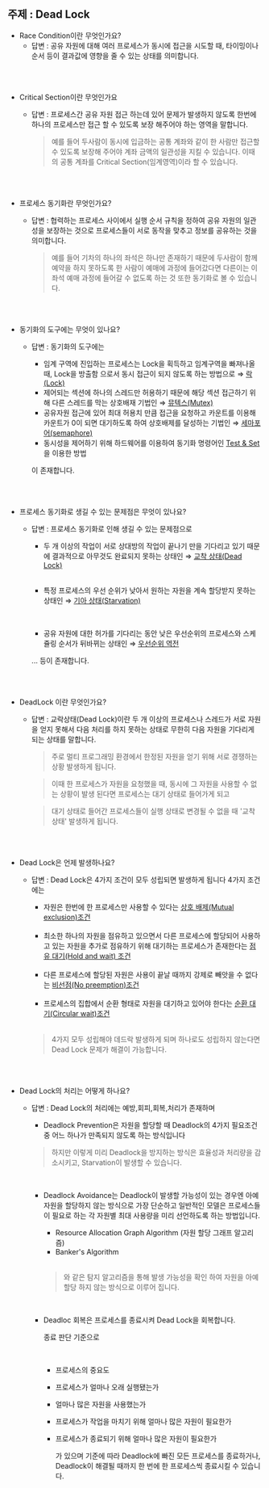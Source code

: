## 주제 : Dead Lock


* Race Condition이란 무엇인가요?
  * 답변 : 공유 자원에 대해 여러 프로세스가 동시에 접근을 시도할 때, 타이밍이나 순서 등이 결과값에 영향을 줄 수 있는 상태를 의미합니다.

<br>
<br>

* Critical Section이란 무엇인가요
  * 답변 : 프로세스간 공유 자원 접근 하는데 있어 문제가 발생하지 않도록 한번에 하나의 프로세스만 접근 할 수 있도록 보장 해주어야 하는 영역을 말합니다.

    >예를 들어 두사람이 동시에 입금하는 공통 계좌와 같이 한 사람만 접근할 수 있도록 보장해 주어야 계좌 금액의 일관성을 지킬 수 있습니다. 이때의 공통 계좌를 Critical Section(임계영역)이라 할 수 있습니다.


<br>
<br>

* 프로세스 동기화란 무엇인가요?
  * 답변 : 협력하는 프로세스 사이에서 실행 순서 규칙을 정하여 공유 자원의 일관성을 보장하는 것으로 프로세스들이 서로 동작을 맞추고 정보를 공유하는 것을 의미합니다.

    >예를 들어 기차의 하나의 좌석은 하나만 존재하기 때문에 두사람이 함께 예약을 하지 못하도록 한 사람이 예매에 과정에 들어갔다면 다른이는 이 좌석 예매 과정에 들어갈 수 없도록 하는 것 또한 동기화로 볼 수 있습니다.

<br>
<br>

* 동기화의 도구에는 무엇이 있나요?
  * 답변 : 동기화의 도구에는
    * 임계 구역에 진입하는 프로세스는 Lock을 획득하고 임계구역을 빠져나올때, Lock을 방출함 으로서 동시 접근이 되지 않도록 하는 방법으로 ⇒ <U>락(Lock)</U>
    * 제어되는 섹션에 하나의 스레드만 허용하기 때문에 해당 섹션 접근하기 위해 다른 스레드를 막는 상호배재 기법인 ⇒ <U>뮤텍스(Mutex)</U> 
    * 공유자원 접근에 있어 최대 허용치 만큼 접근을 요청하고 카운트를 이용해 카운트가 0이 되면 대기하도록 하여 상호배제를 달성하는 기법인 ⇒ <U>세마포어(semaphore)</U> 
    * 동시성을 제어하기 위해 하드웨어를 이용하여 동기화 명령어인 <U>Test & Set</U>을 이용한 방법

    이 존재합니다.

    
    

<br>
<br>

* 프로세스 동기화로 생길 수 있는 문제점은 무엇이 있나요?
  * 답변 : 프로세스 동기화로 인해 생길 수 있는 문제점으로


      * 두 개 이상의 작업이 서로 상대방의 작업이 끝나기 만을 기다리고 있기 때문에 결과적으로 아무것도 완료되지 못하는 상태인  ⇒ <U>교착 상태(Dead Lock)</U> 
      
      <br>

      * 특정 프로세스의 우선 순위가 낮아서 원하는 자원을 계속 할당받지 못하는 상태인  ⇒ <U>기아 상태(Starvation)</U> 
        
        <br>

      * 공유 자원에 대한 허가를 기다리는 동안 낮은 우선순위의 프로세스와 스케쥴링 순서가 뒤바뀌는 상태인 ⇒ <U>우선순위 역전</U> 
      

    ... 등이 존재합니다.

<br>
<br>

* DeadLock 이란 무엇인가요?
  * 답변 : 교락상태(Dead Lock)이란 두 개 이상의 프로세스나 스레드가 서로 자원을 얻지 못해서 다음 처리를 하지 못하는 상태로 무한히 다음 자원을 기다리게 되는 상태를 말합니다.


    >주로 멀티 프로그래밍 환경에서 한정된 자원을 얻기 위해 서로 경쟁하는 상황 발생하게 됩니다.

    >이때 한 프로세스가 자원을 요청했을 때, 동시에 그 자원을 사용할 수 없는 상황이 발생 된다면 프로세스는 대기 상태로 들어가게 되고

    >대기 상태로 들어간 프로세스들이 실행 상태로 변경될 수 없을 때 '교착 상태' 발생하게 됩니다.

<br>
<br>

* Dead Lock은 언제 발생하나요?
  * 답변 : Dead Lock은 4가지 조건이 모두 성립되면 발생하게 됩니다 4가지 조건에는

    - 자원은 한번에 한 프로세스만 사용할 수 있다는 <U>상호 배제(Mutual exclusion)조건</U>
    
    <br>
    
    - 최소한 하나의 자원을 점유하고 있으면서 다른 프로세스에 할당되어 사용하고 있는 자원을 추가로 점유하기 위해 대기하는 프로세스가 존재한다는 <U>점유 대기(Hold and wait) 조건</U>

    <br>

    - 다른 프로세스에 할당된 자원은 사용이 끝날 때까지 강제로 빼앗을 수 없다는 <U>비선점(No preemption)조건</U>

    <br>

    - 프로세스의 집합에서 순환 형태로 자원을 대기하고 있어야 한다는 <U>순환 대기(Circular wait)조건</U>

    <br>

    >4가지 모두 성립해야 데드락 발생하게 되며 하나로도 성립하지 않는다면 Dead Lock 문제가 해결이 가능합니다.


<br>
<br>

* Dead Lock의 처리는 어떻게 하나요?
  * 답변 : Dead Lock의 처리에는 예방,회피,회복,처리가 존재하며

    * Deadlock Prevention은 자원을 할당할 때 Deadlock의 4가지 필요조건 중 어느 하나가 만족되지 않도록 하는 방식입니다 

    >하지만 이렇게 미리 Deadlock을 방지하는 방식은 효율성과 처리량을 감소시키고, Starvation이 발생할 수 있습니다.
    
    <br>

    * Deadlock Avoidance는 Deadlock이 발생할 가능성이 있는 경우엔 아예 자원을 할당하지 않는 방식으로 가장 단순하고 일반적인 모델은 프로세스들이 필요로 하는 각 자원별 최대 사용량을 미리 선언하도록 하는 방법입니다.

      * Resource Allocation Graph Algorithm (자원 할당 그래프 알고리즘) 
      * Banker's Algorithm
      
      <br> 

      >와 같은 탐지 알고리즘을 통해 발생 가능성을 확인 하여 자원을 아예 할당 하지 않는 방식으로 이루어 집니다.


    <br>

    * Deadloc 회복은 프로세스를 종료시켜 Dead Lock을 회복합니다.

       종료 판단 기준으로

        <br>

      - 프로세스의 중요도

      - 프로세스가 얼마나 오래 실행됐는가

      - 얼마나 많은 자원을 사용했는가

      - 프로세스가 작업을 마치기 위해 얼마나 많은 자원이 필요한가

      - 프로세스가 종료되기 위해 얼마나 많은 자원이 필요한가

        가 있으며 기준에 따라 Deadlock에 빠진 모든 프로세스를 종료하거나, Deadlock이 해결될 때까지 한 번에 한 프로세스씩 종료시킬 수 있습니다.


<br>
